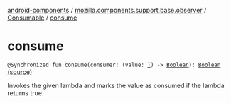 [android-components](../../index.md) / [mozilla.components.support.base.observer](../index.md) / [Consumable](index.md) / [consume](./consume.md)

# consume

`@Synchronized fun consume(consumer: (value: `[`T`](index.md#T)`) -> `[`Boolean`](https://kotlinlang.org/api/latest/jvm/stdlib/kotlin/-boolean/index.html)`): `[`Boolean`](https://kotlinlang.org/api/latest/jvm/stdlib/kotlin/-boolean/index.html) [(source)](https://github.com/mozilla-mobile/android-components/blob/master/components/support/base/src/main/java/mozilla/components/support/base/observer/Consumable.kt#L33)

Invokes the given lambda and marks the value as consumed if the lambda returns true.


